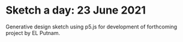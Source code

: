 # Sketch a day: 23 June 2021

Generative design sketch using p5.js for development of forthcoming project by EL Putnam.
